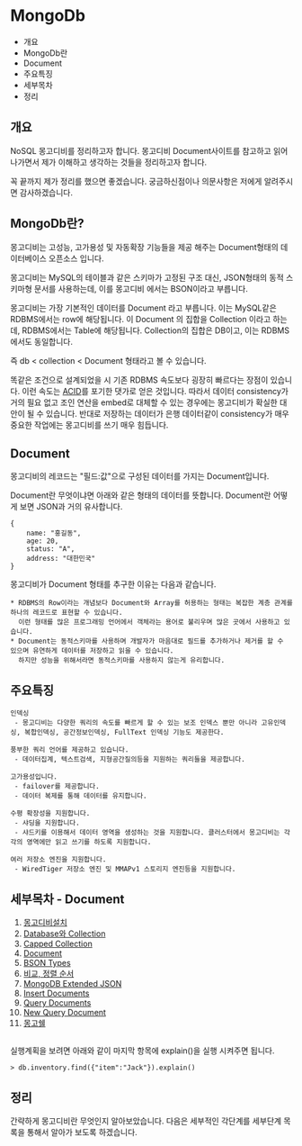 # MongoDb

* 개요
* MongoDb란
* Document
* 주요특징
* 세부목차
* 정리

## 개요
NoSQL 몽고디비를 정리하고자 합니다. 몽고디비 Document사이트를 참고하고 읽어 나가면서 제가 이해하고 생각하는 것들을 정리하고자 합니다.
 
꼭 끝까지 제가 정리를 했으면 좋겠습니다. 궁금하신점이나 의문사항은 저에게 알려주시면 감사하겠습니다.
 
## MongoDb란? 
몽고디비는 고성능, 고가용성 및 자동확장 기능들을 제공 해주는 Document형태의 데이터베이스 오픈소스 입니다.

몽고디비는 MySQL의 테이블과 같은 스키마가 고정된 구조 대신, JSON형태의 동적 스키마형 문서를 사용하는데, 이를 몽고디비 에서는 BSON이라고 부릅니다.

몽고디비는 가장 기본적인 데이터를 Document 라고 부릅니다. 이는 MySQL같은 RDBMS에서는 row에 해당됩니다. 이 Document 의 집합을 Collection 이라고 하는데, RDBMS에서는 Table에 해당됩니다. Collection의 집합은 DB이고, 이는 RDBMS에서도 동일합니다.

즉 db < collection < Document 형태라고 볼 수 있습니다. 

똑같은 조건으로 설계되었을 시 기존 RDBMS 속도보다 굉장히 빠르다는 장점이 있습니다. 이런 속도는 [ACID](https://ko.wikipedia.org/wiki/ACID)를 포기한 댓가로 얻은 것입니다. 따라서 데이터 consistency가 거의 필요 없고 조인 연산을 embed로 대체할 수 있는 경우에는 몽고디비가 확실한 대안이 될 수 있습니다. 반대로 저장하는 데이터가 은행 데이터같이 consistency가 매우 중요한 작업에는 몽고디비를 쓰기 매우 힘듭니다.

## Document

몽고디비의 레코드는 "필드:값"으로 구성된 데이터를 가지는 Document입니다.

Document란 무엇이냐면 아래와 같은 형태의 데이터를 뜻합니다. Document란 어떻게 보면 JSON과 거의 유사합니다.
 
    {
        name: "홍길동",
        age: 20,
        status: "A",
        address: "대한민국"
    }
    
몽고디비가 Document 형태를 추구한 이유는 다음과 같습니다.

    * RDBMS의 Row이라는 개념보다 Document와 Array를 허용하는 형태는 복잡한 계층 관계를 하나의 레코드로 표현할 수 있습니다.
      이런 형태를 많은 프로그래밍 언어에서 객체라는 용어로 불리우며 많은 곳에서 사용하고 있습니다.
    * Document는 동적스키마를 사용하며 개발자가 마음대로 필드를 추가하거나 제거를 할 수 있으며 유연하게 데이터를 저장하고 읽을 수 있습니다.
      하지만 성능을 위해서라면 동적스키마를 사용하지 않는게 유리합니다.
     
## 주요특징

    인덱싱
     - 몽고디비는 다양한 쿼리의 속도를 빠르게 할 수 있는 보조 인덱스 뿐만 아니라 고유인덱싱, 복합인덱싱, 공간정보인덱싱, FullText 인덱싱 기능도 제공한다.
      
    풍부한 쿼리 언어를 제공하고 있습니다.
     - 데이터집계, 텍스트검색, 지형공간질의등을 지원하는 쿼리들을 제공합니다.
      
    고가용성입니다.
     - failover를 제공합니다.
     - 데이터 복제를 통해 데이터를 유지합니다.
      
    수평 확장성을 지원합니다.
     - 샤딩을 지원합니다.
     - 샤드키를 이용해서 데이터 영역을 생성하는 것을 지원합니다. 클러스터에서 몽고디비는 각각의 영역에만 읽고 쓰기를 하도록 지원합니다.
      
    여러 저장소 엔진을 지원합니다.
     - WiredTiger 저장소 엔진 및 MMAPv1 스토리지 엔진등을 지원합니다.
     
## 세부목차 - Document

001. [몽고디비설치](https://github.com/agatespider/MP/tree/master/MONGODB/001)
002. [Database와 Collection](https://github.com/agatespider/MP/tree/master/MONGODB/002)
003. [Capped Collection](https://github.com/agatespider/MP/tree/master/MONGODB/003)
004. [Document](https://github.com/agatespider/MP/tree/master/MONGODB/004)
005. [BSON Types](https://github.com/agatespider/MP/tree/master/MONGODB/005)
006. [비교, 정렬 순서](https://github.com/agatespider/MP/tree/master/MONGODB/006)
007. [MongoDB Extended JSON](https://github.com/agatespider/MP/tree/master/MONGODB/007)
008. [Insert Documents](https://github.com/agatespider/MP/tree/master/MONGODB/008)
009. [Query Documents](https://github.com/agatespider/MP/tree/master/MONGODB/009)
010. [New Query Document](https://github.com/agatespider/MP/tree/master/MONGODB/010)
099. [몽고쉘](https://github.com/agatespider/MP/tree/master/MONGODB/099)

    
##
실행계획을 보려면 아래와 같이 마지막 항목에 explain()을 실행 시켜주면 됩니다.
    
    > db.inventory.find({"item":"Jack"}).explain()

## 정리    
간략하게 몽고디비란 무엇인지 알아보았습니다. 다음은 세부적인 각단계를 세부단계 목록을 통해서 알아가
보도록 하겠습니다.
